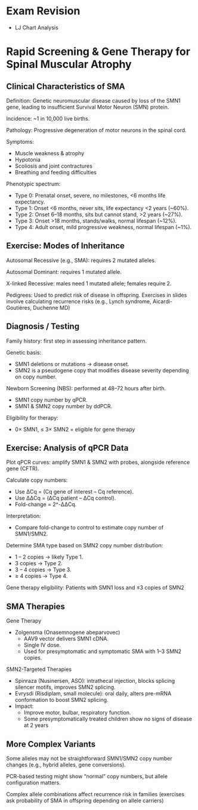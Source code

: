 # Exam Revision

- LJ Chart Analysis

# Rapid Screening & Gene Therapy for Spinal Muscular Atrophy

## Clinical Characteristics of SMA

Definition: Genetic neuromuscular disease caused by loss of the SMN1 gene, leading to insufficient
Survival Motor Neuron (SMN) protein.

Incidence: ~1 in 10,000 live births.

Pathology: Progressive degeneration of motor neurons in the spinal cord.

Symptoms:

- Muscle weakness & atrophy
- Hypotonia
- Scoliosis and joint contractures
- Breathing and feeding difficulties

Phenotypic spectrum:

- Type 0: Prenatal onset, severe, no milestones, <6 months life expectancy.
- Type 1: Onset <6 months, never sits, life expectancy <2 years (~60%).
- Type 2: Onset 6–18 months, sits but cannot stand, >2 years (~27%).
- Type 3: Onset >18 months, stands/walks, normal lifespan (~12%).
- Type 4: Adult onset, mild progressive weakness, normal lifespan (~1%).

## Exercise: Modes of Inheritance

Autosomal Recessive (e.g., SMA): requires 2 mutated alleles.

Autosomal Dominant: requires 1 mutated allele.

X-linked Recessive: males need 1 mutated allele; females require 2.

Pedigrees: Used to predict risk of disease in offspring. Exercises in slides involve calculating
recurrence risks (e.g., Lynch syndrome, Aicardi-Goutières, Duchenne MD)

## Diagnosis / Testing

Family history: first step in assessing inheritance pattern.

Genetic basis:

- SMN1 deletions or mutations → disease onset.
- SMN2 is a pseudogene copy that modifies disease severity depending on copy number.

Newborn Screening (NBS): performed at 48–72 hours after birth.

- SMN1 copy number by qPCR.
- SMN1 & SMN2 copy number by ddPCR.

Eligibility for therapy:

- 0× SMN1, ≤ 3× SMN2 = eligible for gene therapy

## Exercise: Analysis of qPCR Data

Plot qPCR curves: amplify SMN1 & SMN2 with probes, alongside reference gene (CFTR).

Calculate copy numbers:

- Use ΔCq = (Cq gene of interest – Cq reference).
- Use ΔΔCq = (ΔCq patient – ΔCq control).
- Fold-change = 2^-ΔΔCq.

Interpretation:

- Compare fold-change to control to estimate copy number of SMN1/SMN2.

Determine SMA type based on SMN2 copy number distribution:

- 1 – 2 copies → likely Type 1.
- 3 copies → Type 2.
- 3 – 4 copies → Type 3.
- ≥ 4 copies → Type 4.

Gene therapy eligibility: Patients with SMN1 loss and ≤3 copies of SMN2

## SMA Therapies

Gene Therapy

- Zolgensma (Onasemnogene abeparvovec)
  - AAV9 vector delivers SMN1 cDNA.
  - Single IV dose.
  - Used for presymptomatic and symptomatic SMA with 1–3 SMN2 copies.

SMN2-Targeted Therapies

- Spinraza (Nusinersen, ASO): intrathecal injection, blocks splicing silencer motifs, improves
  SMN2 splicing.
- Evrysdi (Risdiplam, small molecule): oral daily, alters pre-mRNA conformation to boost SMN2
  splicing.
- Impact:
  - Improve motor, bulbar, respiratory function.
  - Some presymptomatically treated children show no signs of disease at 2 years

## More Complex Variants

Some alleles may not be straightforward SMN1/SMN2 copy number changes (e.g., hybrid alleles,
gene conversions).

PCR-based testing might show “normal” copy numbers, but allele configuration matters.

Complex allele combinations affect recurrence risk in families (exercises ask probability of
SMA in offspring depending on allele carriers)
